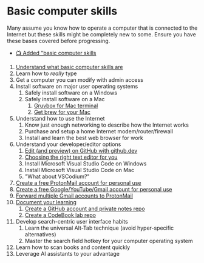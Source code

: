 # Basic computer skills

Many assume you know how to operate a computer that is connected to the Internet but these skills might be completely new to some. Ensure you have these bases covered before progressing.

* [📺 Added "basic computer skills](https://youtu.be/d47s-BQke6M)

1. [Understand what basic computer skills are](https://youtu.be/ZeKEUgHW3dE) 
1. Learn how to *really* type
1. Get a computer you can modify with admin access
1. Install software on major user operating systems
    1. Safely install software on a Windows
    1. Safely install software on a Mac
        1. [Gruvbox for Mac terminal](https://youtu.be/-ENS9Huq3dA)
        1. [Get brew for your Mac](https://youtu.be/xzDnBnmgXeE)
1. Understand how to use the Internet
    1. Know just enough networking to describe how the Internet works
    1. Purchase and setup a home Internet modem/router/firewall
    1. Install and learn the best web browser for work
1. Understand your developer/editor options
    1. [Edit (and preview) on GitHub with github.dev](https://youtu.be/QLta2MNjMMA)
    1. [Choosing the right text editor for you](https://youtu.be/iT1mP8leRsU)
    1. Install Microsoft Visual Studio Code on Windows
    1. Install Microsoft Visual Studio Code on Mac
    1. "What about VSCodium?"
1. [Create a free ProtonMail account for personal use](https://youtu.be/MSH_gJtqBSg)
1. [Create a free Google/YouTube/Gmail account for personal use](https://youtu.be/yAe4ZJvqeC4)
1. [Forward multiple Gmail accounts to ProtonMail](https://youtu.be/8A_8g5oiokc)
1. [Document your learning](https://youtu.be/jD_MAEKMOQo)
    1. [Create a GitHub account and private notes repo](https://youtu.be/0RnvLIDboNQ)
    1. [Create a CodeBook lab repo](https://youtu.be/UTmQLddjPTU)
1. Develop search-centric user interface habits
    1. Learn the universal Alt-Tab technique (avoid hyper-specific alternatives)
    1. Master the search field hotkey for your computer operating system
1. Learn how to scan books and content quickly
1. Leverage AI assistants to your advantage

